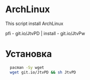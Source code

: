 # ArchLinux

This script install ArchLinux

pfi - git.io/JtvPD |
install - git.io/JtvPw

# Установка
 ```bash
   pacman -Sy wget
   wget git.io/JtvPD && sh JtvPD
   ```
